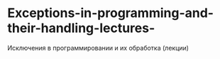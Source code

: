 # Exceptions-in-programming-and-their-handling-lectures-
Исключения в программировании и их обработка (лекции)
